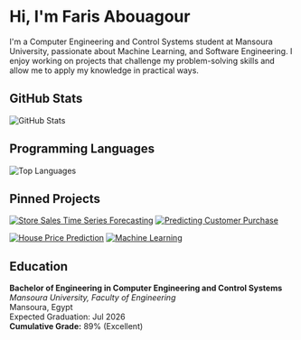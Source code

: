 # Hi, I'm Faris Abouagour

I'm a Computer Engineering and Control Systems student at Mansoura University, passionate about Machine Learning, and Software Engineering. I enjoy working on projects that challenge my problem-solving skills and allow me to apply my knowledge in practical ways.

## GitHub Stats
![GitHub Stats](https://github-readme-stats.vercel.app/api?username=faris-agour&show_icons=true&count_private=true&hide=contribs,prs)

## Programming Languages
![Top Languages](https://github-readme-stats.vercel.app/api/top-langs/?username=faris-agour&layout=compact)

## Pinned Projects
[![Store Sales Time Series Forecasting](https://github-readme-stats.vercel.app/api/pin/?username=faris-agour&repo=Store-Sales-Time-Series-Forecasting)](https://github.com/faris-agour/Store-Sales-Time-Series-Forecasting) [![Predicting Customer Purchase](https://github-readme-stats.vercel.app/api/pin/?username=faris-agour&repo=Predicting-Customer-Purchase)](https://github.com/faris-agour/Predicting-Customer-Purchase)

[![House Price Prediction](https://github-readme-stats.vercel.app/api/pin/?username=faris-agour&repo=house-price-prediction)](https://github.com/faris-agour/house-price-prediction)  [![Machine Learning](https://github-readme-stats.vercel.app/api/pin/?username=faris-agour&repo=Machine-Learning)](https://github.com/faris-agour/Machine-Learning)

## Education

**Bachelor of Engineering in Computer Engineering and Control Systems**  
*Mansoura University, Faculty of Engineering*  
Mansoura, Egypt  
Expected Graduation: Jul 2026  
**Cumulative Grade:** 89% (Excellent)
